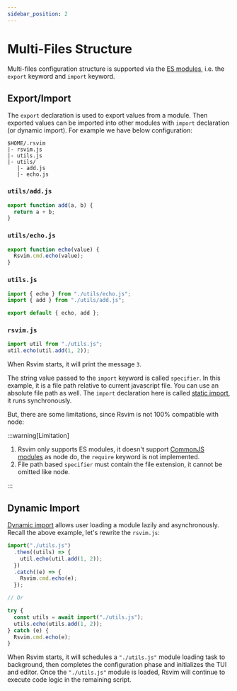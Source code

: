 ```yaml
---
sidebar_position: 2
---
```


# Multi-Files Structure

Multi-files configuration structure is supported via the [ES modules](https://tc39.es/ecma262/#sec-modules), i.e. the `export` keyword and `import` keyword.

## Export/Import

The `export` declaration is used to export values from a module. Then exported values can be imported into other modules with `import` declaration (or dynamic import). For example we have below configuration:

```
$HOME/.rsvim
|- rsvim.js
|- utils.js
|- utils/
   |- add.js
   |- echo.js
```

### `utils/add.js`

```javascript {1}
export function add(a, b) {
  return a + b;
}
```

### `utils/echo.js`

```javascript {1}
export function echo(value) {
  Rsvim.cmd.echo(value);
}
```

### `utils.js`

```javascript {1-2,4}
import { echo } from "./utils/echo.js";
import { add } from "./utils/add.js";

export default { echo, add };
```

### `rsvim.js`

```javascript {1}
import util from "./utils.js";
util.echo(util.add(1, 2));
```

When Rsvim starts, it will print the message `3`.

The string value passed to the `import` keyword is called `specifier`. In this example, it is a file path relative to current javascript file. You can use an absolute file path as well. The `import` declaration here is called [static import](https://developer.mozilla.org/en-US/docs/Web/JavaScript/Reference/Statements/import), it runs synchronously.

But, there are some limitations, since Rsvim is not 100% compatible with node:

:::warning[Limitation]

1. Rsvim only supports ES modules, it doesn't support [CommonJS modules](https://nodejs.org/api/modules.html) as node do, the `require` keyword is not implemented.
2. File path based `specifier` must contain the file extension, it cannot be omitted like node.

:::

## Dynamic Import

[Dynamic import](https://developer.mozilla.org/en-US/docs/Web/JavaScript/Reference/Operators/import) allows user loading a module lazily and asynchronously. Recall the above example, let's rewrite the `rsvim.js`:

```javascript {1,12}
import("./utils.js")
  .then((utils) => {
    util.echo(util.add(1, 2));
  })
  .catch((e) => {
    Rsvim.cmd.echo(e);
  });

// Or

try {
  const utils = await import("./utils.js");
  utils.echo(utils.add(1, 2));
} catch (e) {
  Rsvim.cmd.echo(e);
}
```

When Rsvim starts, it will schedules a `"./utils.js"` module loading task to background, then completes the configuration phase and initializes the TUI and editor. Once the `"./utils.js"` module is loaded, Rsvim will continue to execute code logic in the remaining script.
